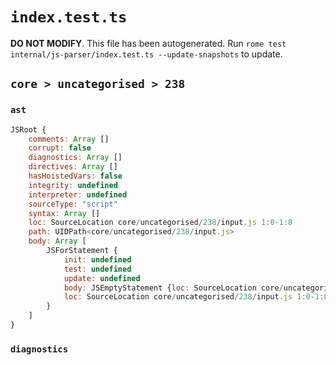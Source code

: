 # `index.test.ts`

**DO NOT MODIFY**. This file has been autogenerated. Run `rome test internal/js-parser/index.test.ts --update-snapshots` to update.

## `core > uncategorised > 238`

### `ast`

```javascript
JSRoot {
	comments: Array []
	corrupt: false
	diagnostics: Array []
	directives: Array []
	hasHoistedVars: false
	integrity: undefined
	interpreter: undefined
	sourceType: "script"
	syntax: Array []
	loc: SourceLocation core/uncategorised/238/input.js 1:0-1:8
	path: UIDPath<core/uncategorised/238/input.js>
	body: Array [
		JSForStatement {
			init: undefined
			test: undefined
			update: undefined
			body: JSEmptyStatement {loc: SourceLocation core/uncategorised/238/input.js 1:7-1:8}
			loc: SourceLocation core/uncategorised/238/input.js 1:0-1:8
		}
	]
}
```

### `diagnostics`

```

```
